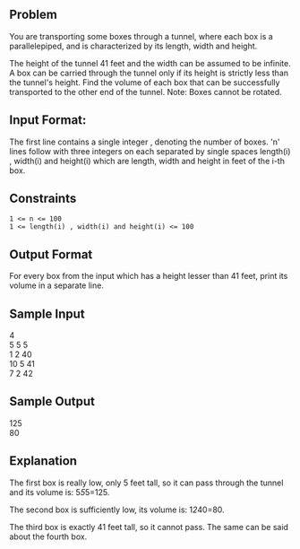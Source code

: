 ## Problem 
You are transporting some boxes through a tunnel, where each box is a parallelepiped, and is characterized by its length, width and height.

The height of the tunnel 41 feet and the width can be assumed to be infinite. A box can be carried through the tunnel only if its height is strictly less than the tunnel's height. Find the volume of each box that can be successfully transported to the other end of the tunnel. Note: Boxes cannot be rotated.

## Input Format:

The first line contains a single integer , denoting the number of boxes.
'n' lines follow with three integers on each separated by single spaces length(i) , width(i) and height(i) which are length, width and height in feet of the i-th box.

## Constraints

    1 <= n <= 100
    1 <= length(i) , width(i) and height(i) <= 100

## Output Format

For every box from the input which has a height lesser than 41 feet, print its volume in a separate line.

## Sample Input 

4<br>
5 5 5<br>
1 2 40<br>
10 5 41<br>
7 2 42<br>

## Sample Output 

125<br>
80<br>

## Explanation 

The first box is really low, only 5 feet tall, so it can pass through the tunnel and its volume is: 5*5*5=125.

The second box is sufficiently low, its volume is: 1*2*40=80.

The third box is exactly 41 feet tall, so it cannot pass. The same can be said about the fourth box.
